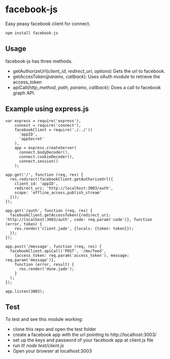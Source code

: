 # facebook-js

Easy peasy facebook client for connect.

    npm install facebook-js

## Usage

facebook-js has three methods.

  * getAuthorizeUrl(_client_id_, _redirect_uri_, _options_) Gets the url to facebook.
  * getAccesToken(_params_, _callback_): Uses oAuth module to retrieve the access_token
  * apiCall(_http_method_, _path_, _params_, _callback_): Does a call to facebook graph API.

## Example using express.js

    var express = require('express'),
        connect = require('connect'),
        facebookClient = require('./../')(
          'appID',
          'appSecret'
        ),
        app = express.createServer(
          connect.bodyDecoder(),
          connect.cookieDecoder(),
          connect.session()
        );

    app.get('/', function (req, res) {
      res.redirect(facebookClient.getAuthorizeUrl({
        client_id: 'appID',
        redirect_uri: 'http://localhost:3003/auth',
        scope: 'offline_access,publish_stream'
      }));
    });

    app.get('/auth', function (req, res) {
      facebookClient.getAccessToken({redirect_uri: 'http://localhost:3003/auth', code: req.param('code')}, function (error, token) {
        res.render('client.jade', {locals: {token: token}});
      });
    });

    app.post('/message', function (req, res) {
      facebookClient.apiCall('POST', '/me/feed',
        {access_token: req.param('access_token'), message: req.param('message')},
        function (error, result) {
          res.render('done.jade');
        }
      );
    });

    app.listen(3003);

## Test

To test and see this module working:

  * clone this repo and open the test folder
  * create a facebook app with the url pointing to http://localhost:3003/
  * set up the keys and password of your facebook app at client.js file
  * run it! _node test/client.js_
  * Open your browser at localhost:3003
